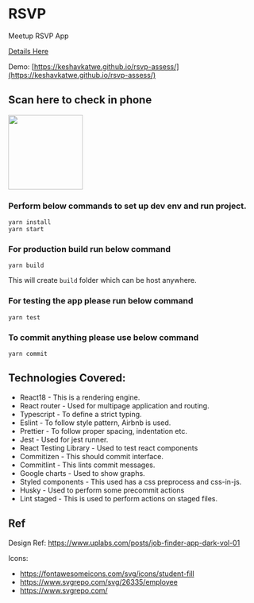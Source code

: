 # RSVP

Meetup RSVP App

[Details Here](https://gist.github.com/ws7one/97b03dd34d20617bd03af1e6d8e349ce)

Demo: [https://keshavkatwe.github.io/rsvp-assess/](https://keshavkatwe.github.io/rsvp-assess/)

## Scan here to check in phone

<img src="/Users/keshavkatwe/Documents/keshav/rsvp/public/qrcode.png" width="150"/>


### Perform below commands to set up dev env and run project.

```shell
yarn install
yarn start
```

### For production build run below command

```shell
yarn build
```
This will create `build` folder which can be host anywhere.

### For testing the app please run below command
```shell
yarn test
```

### To commit anything please use below command
```shell
yarn commit
```


## Technologies Covered:
- React18 - This is a rendering engine.
- React router - Used for multipage application and routing.
- Typescript - To define a strict typing.
- Eslint - To follow style pattern, Airbnb is used.
- Prettier - To follow proper spacing, indentation etc.
- Jest - Used for jest runner.
- React Testing Library - Used to test react components
- Commitizen - This should commit interface.
- Commitlint - This lints commit messages.
- Google charts - Used to show graphs.
- Styled components - This used has a css preprocess and css-in-js.
- Husky - Used to perform some precommit actions
- Lint staged - This is used to perform actions on staged files.

## Ref
Design Ref: https://www.uplabs.com/posts/job-finder-app-dark-vol-01

Icons:
- https://fontawesomeicons.com/svg/icons/student-fill
- https://www.svgrepo.com/svg/26335/employee
- https://www.svgrepo.com/